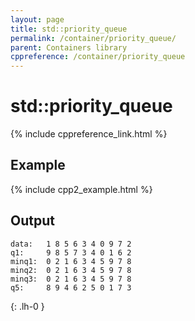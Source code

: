 ```yaml
---
layout: page
title: std::priority_queue
permalink: /container/priority_queue/
parent: Containers library
cppreference: /container/priority_queue
---
```

# std::priority_queue

{% include cppreference_link.html %}

## Example

{% include cpp2_example.html %}

## Output

```
data: 	1 8 5 6 3 4 0 9 7 2 
q1: 	9 8 5 7 3 4 0 1 6 2 
minq1: 	0 2 1 6 3 4 5 9 7 8 
minq2: 	0 2 1 6 3 4 5 9 7 8 
minq3: 	0 2 1 6 3 4 5 9 7 8 
q5: 	8 9 4 6 2 5 0 1 7 3 
```
{: .lh-0 }
